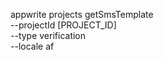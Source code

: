 appwrite projects getSmsTemplate \
        --projectId [PROJECT_ID] \
        --type verification \
        --locale af
